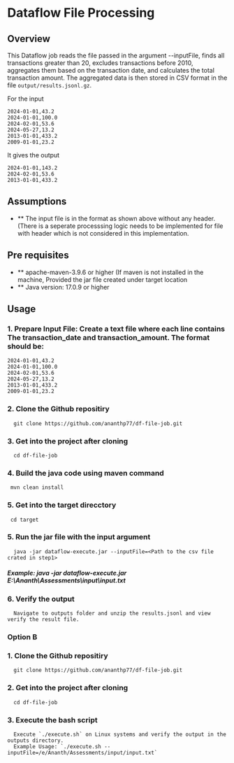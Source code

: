 # Dataflow File Processing

## Overview
This Dataflow job reads the file passed in the argument --inputFile, finds all transactions greater than 20, excludes transactions before 2010, aggregates them based on the transaction date, and calculates the total transaction amount. The aggregated data is then stored in CSV format in the file `output/results.jsonl.gz`.

For the input
```
2024-01-01,43.2
2024-01-01,100.0
2024-02-01,53.6
2024-05-27,13.2
2013-01-01,433.2
2009-01-01,23.2
```

It gives the output
```
2024-01-01,143.2
2024-02-01,53.6
2013-01-01,433.2
```


## Assumptions
- ** The input file is in the format as shown above without any header. (There is a seperate processsing logic needs to be implemented for file with header which is not considered in this implementation.

## Pre requisites
- ** apache-maven-3.9.6 or higher (If maven is not installed in the machine, Provided the jar file created under target location
- ** Java version: 17.0.9 or higher

## Usage

### 1. Prepare Input File: Create a text file where each line contains The transaction_date and transaction_amount. The format should be:
```
2024-01-01,43.2
2024-01-01,100.0
2024-02-01,53.6
2024-05-27,13.2
2013-01-01,433.2
2009-01-01,23.2
```
### 2. Clone the Github repositiry
      git clone https://github.com/ananthp77/df-file-job.git

### 3. Get into the project after cloning
      cd df-file-job

### 4. Build the java code using maven command
     mvn clean install
### 5. Get into the target direcctory
     cd target

### 5. Run the jar file with the input argument 
      java -jar dataflow-execute.jar --inputFile=<Path to the csv file crated in step1>

##### Example: java -jar dataflow-execute.jar E:\Ananth\Assessments\input\input.txt

### 6. Verify the output
	  Navigate to outputs folder and unzip the results.jsonl and view verify the result file.
	  
### Option B

### 1. Clone the Github repositiry
      git clone https://github.com/ananthp77/df-file-job.git

### 2. Get into the project after cloning
      cd df-file-job
### 3. Execute the bash script
	  Execute `./execute.sh` on Linux systems and verify the output in the outputs directory.
	  Example Usage: `./execute.sh --inputFile=/e/Ananth/Assessments/input/input.txt`